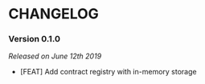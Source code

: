# CHANGELOG

### Version 0.1.0

*Released on June 12th 2019*

- [FEAT] Add contract registry with in-memory storage
